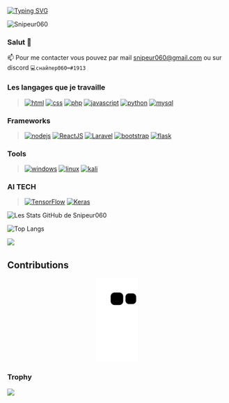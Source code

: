 
 [![Typing SVG](https://readme-typing-svg.demolab.com?font=Fira+Code&pause=1000&center=false&width=435&lines=Snipeur060)](README.md) 
<p align="left"> <img src="https://komarev.com/ghpvc/?username=Snipeur060" alt="Snipeur060" /> </p>


### Salut 👋
 📫 Pour me contacter vous pouvez par mail snipeur060@gmail.com ou sur discord ``💻снайпер060⌨#1913``

### Les langages que je travaille
> [![html](https://img.shields.io/badge/HTML5-E34F26?style=for-the-badge&logo=html5&logoColor=white)]()
> [![css](https://img.shields.io/badge/CSS3-1572B6?style=for-the-badge&logo=css3&logoColor=white)]()
> [![php](https://img.shields.io/badge/PHP-777BB4?style=for-the-badge&logo=php&logoColor=white)](https://www.php.net)
> [![javascript](https://img.shields.io/badge/JavaScript-323330?style=for-the-badge&logo=javascript&logoColor=F7DF1E)](https://www.javascript.com)
> [![python](https://img.shields.io/badge/Python-3776AB?style=for-the-badge&logo=python&logoColor=white)](https://www.python.org)
> [![mysql](https://img.shields.io/badge/MySQL-005C84?style=for-the-badge&logo=mysql&logoColor=white)](https://www.mysql.com)



> 
### Frameworks
> [![nodejs](https://img.shields.io/badge/Node.js-43853D?style=for-the-badge&logo=node.js&logoColor=white)](https://nodejs.org)
> [![ReactJS](https://img.shields.io/badge/-ReactJs-61DAFB?logo=react&logoColor=white&style=for-the-badge)](https://fr.reactjs.org/)
> [![Laravel](https://img.shields.io/badge/-Laravel-red?logo=laravel&logoColor=white&style=for-the-badge)](https://laravel.com/)
> [![bootstrap](https://img.shields.io/badge/Bootstrap-563D7C?style=for-the-badge&logo=bootstrap&logoColor=white)](https://getbootstrap.com/)
> [![flask](https://img.shields.io/badge/Flask-000000?style=for-the-badge&logo=flask&logoColor=white)](https://flask.palletsprojects.com/en/2.2.x/)
>
### Tools
> [![windows](https://img.shields.io/badge/Windows_11-0078D6?style=for-the-badge&logo=windows&logoColor=white)](https://www.microsoft.com/en-us/windows)
> [![linux](https://img.shields.io/badge/Linux-FCC624?style=for-the-badge&logo=linux&logoColor=black)](https://linux.org)
> [![kali](https://img.shields.io/badge/Kali-blue?style=for-the-badge&logo=kali-linux&logoColor=black)](https://www.kali.org/)
>

### AI TECH
> [![TensorFlow](https://img.shields.io/badge/TensorFlow-FF6F00?style=for-the-badge&logo=tensorflow&logoColor=white)](https://www.tensorflow.org/)
> [![Keras](https://img.shields.io/badge/Keras-FF0000?style=for-the-badge&logo=keras&logoColor=white)](https://keras.io/)


![Les Stats GitHub de Snipeur060](https://github-readme-stats.vercel.app/api?username=Snipeur060&show_icons=true&theme=cobalt)</br>

![Top Langs](https://github-readme-stats.vercel.app/api/top-langs/?username=Snipeur060&theme=cobalt)</br>


![](https://github-readme-streak-stats.herokuapp.com/?user=Snipeur060&theme=cobalt)</br>

## Contributions
<p align='center'>
<img src="https://github.com/Snipeur060/Snipeur060/raw/output/github-contribution-grid-snake.svg">
</p>

### Trophy

![](https://github-profile-trophy.vercel.app/?username=Snipeur060&theme=radical&no-frame=false&no-bg=true&margin-w=4)
